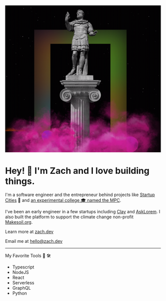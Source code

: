 ![screenshot of zach.dev](https://github.com/zcaceres/zcaceres/blob/master/screenshot.png)

# Hey! 👋 I'm Zach and I love building things.

I'm a software engineer and the entrepreneur behind projects like [Startup Cities](https://web.archive.org/web/20191216233819/https://www.virgin.com/entrepreneur/startup-cities-can-entrepreneurship-save-politics) 🌆 and [an experimental college 🎓 named the MPC](https://mpc.ufm.edu/).

I've been an early engineer in a few startups including [Clay](https://www.clay.run) and [AskLorem](https://www.asklorem.com). I also built the platform to support the climate change non-profit [Makesoil.org](https://www.makesoil.org).

Learn more at [zach.dev](https://www.zach.dev)

Email me at [hello@zach.dev](mailto:hello@zach.dev)

_____

My Favorite Tools 🧰 🛠️
- Typescript
- NodeJS
- React
- Serverless
- GraphQL
- Python

